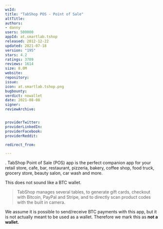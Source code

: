 ```yaml
---
wsId: 
title: "TabShop POS - Point of Sale"
altTitle: 
authors:
- danny
users: 500000
appId: at.smartlab.tshop
released: 2012-12-22
updated: 2021-07-18
version: "195"
stars: 4.2
ratings: 3709
reviews: 1614
size: 8.0M
website: 
repository: 
issue: 
icon: at.smartlab.tshop.png
bugbounty: 
verdict: nowallet
date: 2021-08-08
signer: 
reviewArchive:


providerTwitter: 
providerLinkedIn: 
providerFacebook: 
providerReddit: 

redirect_from:

---
```

. TabShop Point of Sale (POS) app is the perfect companion app for your retail store, cafe, bar, restaurant, pizzeria, bakery, coffee shop, food truck, grocery store, beauty salon, car wash and more.

This does not sound like a BTC wallet.

> TabShop manages several tables, to generate gift cards, checkout with Bitcoin, PayPal and Stripe, and to directly scan product codes with the built in camera.

We assume it is possible to send/receive BTC payments with this app, but it is not actually meant to be used as a wallet. Therefore we mark this as **not a wallet.**

